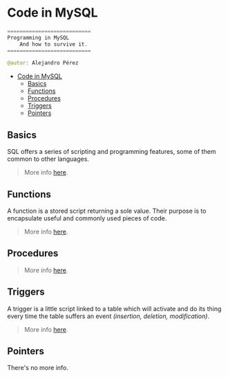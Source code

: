 # Code in MySQL

```java
===========================
Programming in MySQL
    And how to survive it.
===========================

@autor: Alejandro Pérez
```

- [Code in MySQL](#code-in-mysql)
  - [Basics](#basics)
  - [Functions](#functions)
  - [Procedures](#procedures)
  - [Triggers](#triggers)
  - [Pointers](#pointers)

## Basics

SQL offers a series of scripting and programming features, some of them common to other languages.

> More info [here](programming.md).

## Functions

A function is a stored script returning a sole value. Their purpose is to encapsulate useful and commonly used pieces of code.

> More info [here](functions.md).

## Procedures

> More info [here](procedures.md).

## Triggers

A trigger is a little script linked to a table which will activate and do its thing every time the table suffers an event *(insertion, deletion, modification)*.

> More info [here](triggers.md).

## Pointers

There's no more info.
